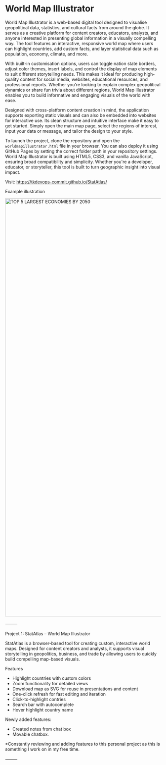 # World Map Illustrator

World Map Illustrator is a web-based digital tool designed to visualise geopolitical data, statistics, and cultural facts from around the globe. It serves as a creative platform for content creators, educators, analysts, and anyone interested in presenting global information in a visually compelling way. The tool features an interactive, responsive world map where users can highlight countries, add custom facts, and layer statistical data such as population, economy, climate, and more.

With built-in customisation options, users can toggle nation state borders, adjust color themes, insert labels, and control the display of map elements to suit different storytelling needs. This makes it ideal for producing high-quality content for social media, websites, educational resources, and professional reports. Whether you're looking to explain complex geopolitical dynamics or share fun trivia about different regions, World Map Illustrator enables you to build informative and engaging visuals of the world with ease.

Designed with cross-platform content creation in mind, the application supports exporting static visuals and can also be embedded into websites for interactive use. Its clean structure and intuitive interface make it easy to get started. Simply open the main map page, select the regions of interest, input your data or message, and tailor the design to your style.

To launch the project, clone the repository and open the `worldmapillustrator.html` file in your browser. You can also deploy it using GitHub Pages by setting the correct folder path in your repository settings. World Map Illustrator is built using HTML5, CSS3, and vanilla JavaScript, ensuring broad compatibility and simplicity. Whether you're a developer, educator, or storyteller, this tool is built to turn geographic insight into visual impact.

Visit: https://tkdevops-commit.github.io/StatAtlas/


Example illustration

<img width="1080" height="1350" alt="TOP 5 LARGEST ECONOMIES BY 2050" src="https://github.com/user-attachments/assets/9173aeb3-646f-4fa8-ade1-2f653db5f15a" />

⸻

Project 1: StatAtlas – World Map Illustrator

StatAtlas is a browser-based tool for creating custom, interactive world maps. Designed for content creators and analysts, it supports visual storytelling in geopolitics, business, and trade by allowing users to quickly build compelling map-based visuals.

Features
- Highlight countries with custom colors
- Zoom functionality for detailed views
- Download map as SVG for reuse in presentations and content
- One-click refresh for fast editing and iteration
- Click-to-highlight contries
- Search bar with autocomplete
- Hover highlight country name

Newly added features: 
- Created notes from chat box
- Movable chatbox.

*Constantly reviewing and adding features to this personal project as this is something I work on in my free time.


⸻


